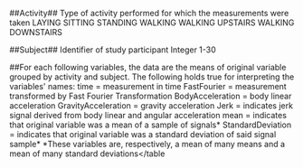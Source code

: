 ##Activity##
        Type of activity performed for which the measurements were taken
                LAYING
                SITTING
                STANDING
                WALKING
                WALKING UPSTAIRS
                WALKING DOWNSTAIRS

##Subject##
        Identifier of study participant
                Integer 1-30

##For each following variables, the data are the means of original variable grouped by activity and subject. The following holds true for interpreting the variables' names:
        time = measurement in time
        FastFourier = measurement transformed by Fast Fourier Transformation
        BodyAcceleration = body linear acceleration
        GravityAcceleration = gravity acceleration
        Jerk = indicates jerk signal derived from body linear and angular acceleration
        mean = indicates that original variable was a mean of a sample of signals*
        StandardDeviation = indicates that original variable was a standard deviation of said signal               sample*
        *These variables are, respectively, a mean of many means and a mean of many standard deviations</table
